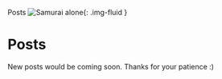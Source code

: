 Posts
![Samurai alone](https://i.imgur.com/gyBg31Q.jpg){: .img-fluid }

#  Posts
New posts would be coming soon. Thanks for your patience :)

